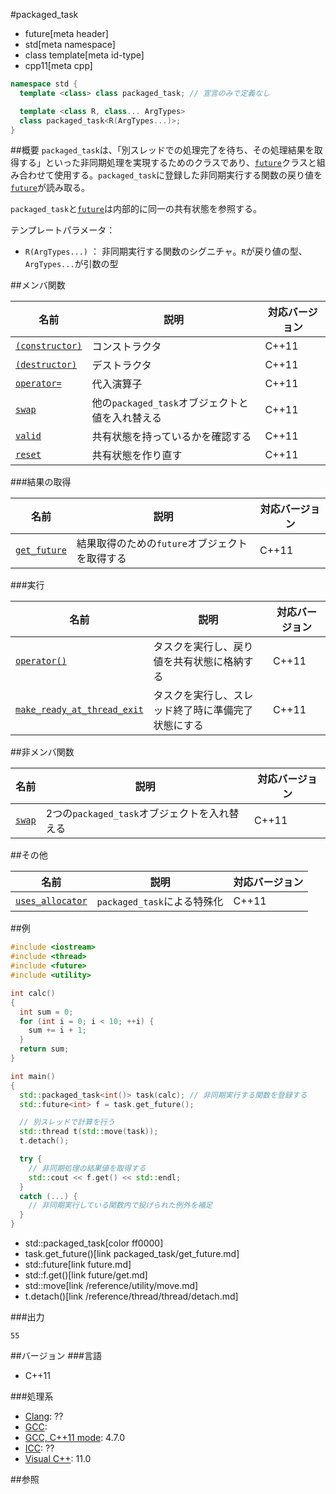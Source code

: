 #packaged_task
* future[meta header]
* std[meta namespace]
* class template[meta id-type]
* cpp11[meta cpp]

```cpp
namespace std {
  template <class> class packaged_task; // 宣言のみで定義なし

  template <class R, class... ArgTypes>
  class packaged_task<R(ArgTypes...)>;
}
```

##概要
`packaged_task`は、「別スレッドでの処理完了を待ち、その処理結果を取得する」といった非同期処理を実現するためのクラスであり、[`future`](future.md)クラスと組み合わせて使用する。`packaged_task`に登録した非同期実行する関数の戻り値を[`future`](future.md)が読み取る。

`packaged_task`と[`future`](future.md)は内部的に同一の共有状態を参照する。  


テンプレートパラメータ：

- `R(ArgTypes...)` ： 非同期実行する関数のシグニチャ。`R`が戻り値の型、`ArgTypes...`が引数の型


##メンバ関数

| 名前 | 説明 | 対応バージョン |
|------|------|----------------|
| [`(constructor)`](packaged_task/op_constructor.md) | コンストラクタ | C++11 |
| [`(destructor)`](packaged_task/op_destructor.md) | デストラクタ | C++11 |
| [`operator=`](packaged_task/op_assign.md) | 代入演算子 | C++11 |
| [`swap`](packaged_task/swap.md) | 他の`packaged_task`オブジェクトと値を入れ替える | C++11 |
| [`valid`](packaged_task/valid.md) | 共有状態を持っているかを確認する | C++11 |
| [`reset`](packaged_task/reset.md) | 共有状態を作り直す | C++11 |


###結果の取得

| 名前 | 説明 | 対応バージョン |
|------|------|----------------|
| [`get_future`](packaged_task/get_future.md) | 結果取得のための`future`オブジェクトを取得する | C++11 |


###実行

| 名前 | 説明 | 対応バージョン |
|------|------|----------------|
| [`operator()`](packaged_task/op_call.md) | タスクを実行し、戻り値を共有状態に格納する | C++11 |
| [`make_ready_at_thread_exit`](packaged_task/make_ready_at_thread_exit.md) | タスクを実行し、スレッド終了時に準備完了状態にする | C++11 |


##非メンバ関数

| 名前 | 説明 | 対応バージョン |
|------|------|----------------|
| [`swap`](packaged_task/swap_free.md) | 2つの`packaged_task`オブジェクトを入れ替える | C++11 |


##その他

| 名前 | 説明 | 対応バージョン |
|------|------|----------------|
| [`uses_allocator`](packaged_task/uses_allocator.md) | `packaged_task`による特殊化 | C++11 |


##例
```cpp
#include <iostream>
#include <thread>
#include <future>
#include <utility>

int calc()
{
  int sum = 0;
  for (int i = 0; i < 10; ++i) {
    sum += i + 1;
  }
  return sum;
}

int main()
{
  std::packaged_task<int()> task(calc); // 非同期実行する関数を登録する
  std::future<int> f = task.get_future();

  // 別スレッドで計算を行う
  std::thread t(std::move(task));
  t.detach();

  try {
    // 非同期処理の結果値を取得する
    std::cout << f.get() << std::endl;
  }
  catch (...) {
    // 非同期実行している関数内で投げられた例外を補足
  }
}
```
* std::packaged_task[color ff0000]
* task.get_future()[link packaged_task/get_future.md]
* std::future[link future.md]
* std::f.get()[link future/get.md]
* std::move[link /reference/utility/move.md]
* t.detach()[link /reference/thread/thread/detach.md]

###出力
```
55
```

##バージョン
###言語
- C++11

###処理系
- [Clang](/implementation.md#clang): ??
- [GCC](/implementation.md#gcc): 
- [GCC, C++11 mode](/implementation.md#gcc): 4.7.0
- [ICC](/implementation.md#icc): ??
- [Visual C++](/implementation.md#visual_cpp): 11.0


##参照

